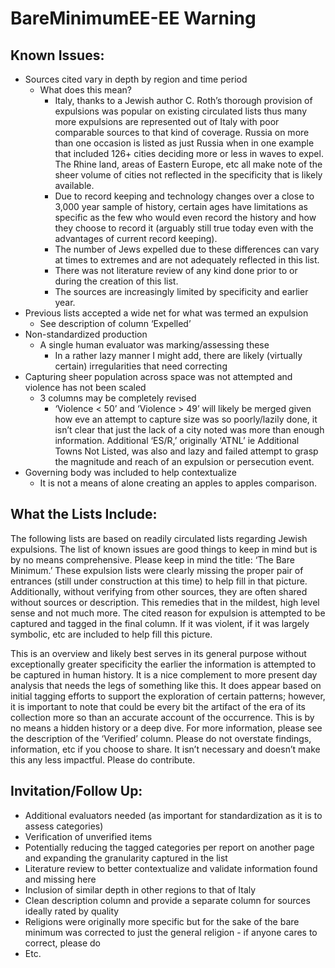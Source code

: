 # BareMinimumEE-EE Warning 

## Known Issues:
* Sources cited vary in depth by region and time period
    * What does this mean?
        * Italy, thanks to a Jewish author C. Roth’s thorough provision of expulsions was popular on existing circulated lists thus many more expulsions are represented out of Italy with poor comparable sources to that kind of coverage. Russia on more than one occasion is listed as just Russia when in one example that included 126+ cities deciding more or less in waves to expel. The Rhine land, areas of Eastern Europe, etc all make note of the sheer volume of cities not reflected in the specificity that is likely available.
        * Due to record keeping and technology changes over a close to 3,000 year sample of history, certain ages have limitations as specific as the few who would even record the history and how they choose to record it (arguably still true today even with the advantages of current record keeping). 
        * The number of Jews expelled due to these differences can vary at times to extremes and are not adequately reflected in this list.
        * There was not literature review of any kind done prior to or during the creation of this list.
        * The sources are increasingly limited by specificity and earlier year.
* Previous lists accepted a wide net for what was termed an expulsion 
    * See description of column ‘Expelled’
* Non-standardized production
    * A single human evaluator was marking/assessing these 
        * In a rather lazy manner I might add, there are likely (virtually certain) irregularities that need correcting  
* Capturing sheer population across space was not attempted and violence has not been scaled
    * 3 columns may be completely revised
        * ‘Violence < 50’ and ‘Violence > 49’ will likely be merged given how eve an attempt to capture size was so poorly/lazily done, it isn’t clear that just the lack of a city noted was more than enough information. Additional ‘ES/R,’ originally ‘ATNL’ ie Additional Towns Not Listed, was also and lazy and failed attempt to grasp the magnitude and reach of an expulsion or persecution event. 
* Governing body was included to help contextualize
    * It is not a means of alone creating an apples to apples comparison. 

## What the Lists Include:

The following lists are based on readily circulated lists regarding Jewish expulsions. The list of known issues are good things to keep in mind but is by no means comprehensive. Please keep in mind the title: ‘The Bare Minimum.’ These expulsion lists were clearly missing the proper pair of entrances (still under construction at this time) to help fill in that picture. Additionally, without verifying from other sources, they are often shared without sources or description. This remedies that in the mildest, high level sense and not much more. The cited reason for expulsion is attempted to be captured and tagged in the final column. If it was violent, if it was largely symbolic, etc are included to help fill this picture. 

This is an overview and likely best serves in its general purpose without exceptionally greater specificity the earlier the information is attempted to be captured in human history. It is a nice complement to more present day analysis that needs the legs of something like this. It does appear based on initial tagging efforts to support the exploration of certain patterns; however, it is important to note that could be every bit the artifact of the era of its collection more so than an accurate account of the occurrence. This is by no means a hidden history or a deep dive. For more information, please see the description of the ‘Verified’ column. Please do not overstate findings, information, etc if you choose to share. It isn’t necessary and doesn’t make this any less impactful. Please do contribute. 

## Invitation/Follow Up: 
* Additional evaluators needed (as important for standardization as it is to assess categories)
* Verification of unverified items
* Potentially reducing the tagged categories per report on another page and expanding the granularity captured in the list
* Literature review to better contextualize and validate information found and missing here 
* Inclusion of similar depth in other regions to that of Italy 
* Clean description column and provide a separate column for sources ideally rated by quality
* Religions were originally more specific but for the sake of the bare minimum was corrected to just the general religion - if anyone cares to correct, please do
* Etc.



					
					
					
					
